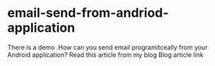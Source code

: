 # email-send-from-andriod-application
There is a demo .How can you send email programitceally from your Android application?
Read this article from my blog
Blog article link 
